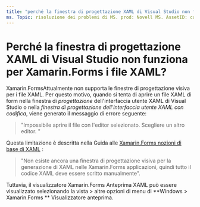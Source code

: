 ```yaml
---
title: "perché la finestra di progettazione XAML di Visual Studio non funziona per Xamarin.Forms i file XAML?"
ms. Topic: risoluzione dei problemi di MS. prod: Novell MS. AssetID: cab2eefb-c52f-4d81-866e-8f1feabbdd64 ms. Technology: Novell-Forms Author: davidbritch ms. Author: dabritch ms. Date: 04/25/2017 no-loc: [ Xamarin.Forms , Xamarin.Essentials ]
---
```


# <a name="why-doesnt-the-visual-studio-xaml-designer-work-for-xamarinforms-xaml-files"></a>Perché la finestra di progettazione XAML di Visual Studio non funziona per Xamarin.Forms i file XAML?

Xamarin.FormsAttualmente non supporta le finestre di progettazione visiva per i file XAML. Per questo motivo, quando si tenta di aprire un file XAML di form nella finestra di *progettazione* dell'interfaccia utente XAML di Visual Studio o nella *finestra di progettazione dell'interfaccia utente XAML con codifica*, viene generato il messaggio di errore seguente:

> "Impossibile aprire il file con l'editor selezionato. Scegliere un altro editor. "

Questa limitazione è descritta nella Guida alle [ Xamarin.Forms nozioni di base di XAML](~/xamarin-forms/xaml/xaml-basics/index.md) :

> "Non esiste ancora una finestra di progettazione visiva per la generazione di XAML nelle Xamarin.Forms applicazioni, quindi tutto il codice XAML deve essere scritto manualmente".

Tuttavia, il visualizzatore Xamarin.Forms Anteprima XAML può essere visualizzato selezionando la vista > altre opzioni di menu di **Windows > Xamarin.Forms ** Visualizzatore anteprima.

